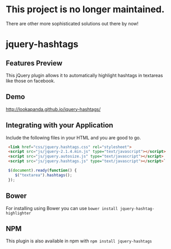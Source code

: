 # This project is no longer maintained. #
There are other more sophisticated solutions out there by now!

jquery-hashtags
===============

## Features Preview
This jQuery plugin allows it to automatically highlight hashtags in textareas like those on facebook.

## Demo
http://lookapanda.github.io/jquery-hashtags/

## Integrating with your Application
Include the following files in your HTML and you are good to go.

```html
 <link href="css/jquery.hashtags.css" rel="stylesheet">
 <script src="js/jquery-2.1.4.min.js" type="text/javascript"></script>
 <script src="js/jquery.autosize.js" type="text/javascript"></script>
 <script src="js/jquery.hashtags.js" type="text/javascript"></script>`
```

```javascript
 $(document).ready(function() {
    $("textarea").hashtags();
 });
```

## Bower
For installing using Bower you can use `bower install jquery-hashtag-highlighter`

## NPM
This plugin is also available in npm with  `npm install jquery-hashtags`
